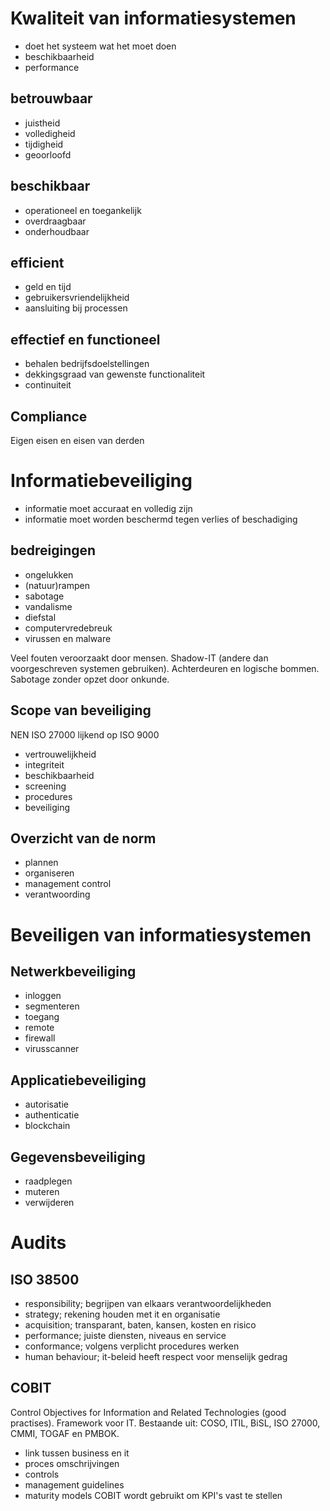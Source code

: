 # Kwaliteit van informatiesystemen
* doet het systeem wat het moet doen
* beschikbaarheid
* performance

## betrouwbaar
* juistheid
* volledigheid
* tijdigheid
* geoorloofd

## beschikbaar
* operationeel en toegankelijk
* overdraagbaar
* onderhoudbaar

## efficient
* geld en tijd
* gebruikersvriendelijkheid
* aansluiting bij processen

## effectief en functioneel
* behalen bedrijfsdoelstellingen
* dekkingsgraad van gewenste functionaliteit
* continuiteit

## Compliance
Eigen eisen en eisen van derden

# Informatiebeveiliging
* informatie moet accuraat en volledig zijn
* informatie moet worden beschermd tegen verlies of beschadiging

## bedreigingen
* ongelukken
* (natuur)rampen
* sabotage
* vandalisme
* diefstal
* computervredebreuk
* virussen en malware

Veel fouten veroorzaakt door mensen. Shadow-IT (andere dan voorgeschreven systemen gebruiken). Achterdeuren en logische bommen. 
Sabotage zonder opzet door onkunde.

## Scope van beveiliging
NEN ISO 27000 lijkend op ISO 9000
* vertrouwelijkheid
* integriteit
* beschikbaarheid
* screening
* procedures
* beveiliging

## Overzicht van de norm
* plannen
* organiseren
* management control
* verantwoording

# Beveiligen van informatiesystemen
## Netwerkbeveiliging
* inloggen
* segmenteren
* toegang
* remote
* firewall
* virusscanner

## Applicatiebeveiliging
* autorisatie
* authenticatie
* blockchain

## Gegevensbeveiliging
* raadplegen
* muteren
* verwijderen

# Audits
## ISO 38500
* responsibility;  begrijpen van elkaars verantwoordelijkheden
* strategy; rekening houden met it en organisatie
* acquisition; transparant, baten, kansen, kosten en risico
* performance; juiste diensten, niveaus en service
* conformance; volgens verplicht procedures werken
* human behaviour; it-beleid heeft respect voor menselijk gedrag

## COBIT
Control Objectives for Information and Related Technologies (good practises). Framework voor IT. Bestaande uit: COSO, ITIL, BiSL, ISO 27000, CMMI, TOGAF en PMBOK.
* link tussen business en it
* proces omschrijvingen
* controls
* management guidelines
* maturity models
COBIT wordt gebruikt om KPI's vast te stellen
